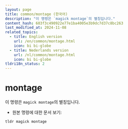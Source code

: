 ```yaml
---
layout: page
title: common/montage (한국어)
description: "이 명령은 `magick montage`의 별칭입니다."
content_hash: 603f3c490922e77e1ba4005e3b9dc7d37c8bc263
last_modified_at: 2024-11-08
related_topics:
  - title: English version
    url: /en/common/montage.html
    icon: bi bi-globe
  - title: Nederlands version
    url: /nl/common/montage.html
    icon: bi bi-globe
tldri18n_status: 2
---
```

# montage

이 명령은 `magick montage`의 별칭입니다.

- 원본 명령에 대한 문서 보기:

`tldr magick montage`
